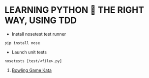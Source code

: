 LEARNING PYTHON :snake: THE RIGHT WAY, USING TDD
================================================

* Install nosetest test runner

`pip install nose`

* Launch unit tests

`nosetests [test/<file>.py]`

1. [Bowling Game Kata](http://kata-log.rocks/bowling-game-kata)
